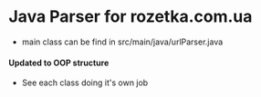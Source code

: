 # Java Parser for rozetka.com.ua
- main class can be find in src/main/java/urlParser.java

#### Updated to OOP structure
 - See each class doing it's own job